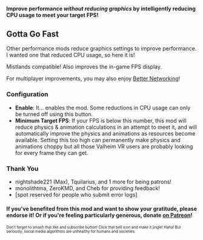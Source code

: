 #### Improve performance _without reducing graphics_ by intelligently reducing CPU usage to meet your target FPS!


## Gotta Go Fast

Other performance mods reduce graphics settings to improve performance. I wanted one that reduced CPU usage, so here it is!

Mistlands compatible! Also improves the in-game FPS display.

For multiplayer improvements, you may also enjoy [Better Networking](https://valheim.thunderstore.io/package/CW_Jesse/BetterNetworking_Valheim/)!


### Configuration

- **Enable**: It... enables the mod. Some reductions in CPU usage can only be turned off using this button.
- **Minimum Target FPS**: If your FPS is below this number, this mod will reduce physics & animation calculations in an attempt to meet it, and will automatically improve the physics and animations as resources become available. Setting this too high can permanently make physics and animations choppy but all those Valheim VR users are probably looking for every frame they can get.  


### Thank You

- nightshade221 (Max), Tquilarius, and 1 more for being patrons!
- monolithtma, ZeroKMD, and Cheb for providing feedback!
- [spot reserved for people who submit error logs]


#### **If you've benefited from this mod and want to show your gratitude, please endorse it! Or if you're feeling particularly generous, donate [on Patreon](https://www.patreon.com/CW_Jesse)!**

<sup><sup>Don't forget to smash that like and subscribe button! Click that bell icon and make it jingle! Haha! But seriously, social media algorithms are unhealthy for humans and societies.</sup></sup>